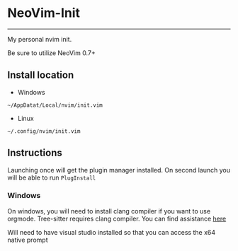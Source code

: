 # NeoVim-Init
---
My personal nvim init.

Be sure to utilize NeoVim 0.7+

## Install location

- Windows <br>
```
~/AppDatat/Local/nvim/init.vim
```

- Linux <br>
```
~/.config/nvim/init.vim
```

## Instructions
Launching once will get the plugin manager installed.
On second launch you will be able to run `PlugInstall`

### Windows
On windows, you will need to install clang compiler if you want to use orgmode. Tree-sitter requires clang compiler.
You can find assistance [here](https://github.com/nvim-treesitter/nvim-treesitter/wiki/Windows-support)

Will need to have visual studio installed so that you can access the x64 native prompt
